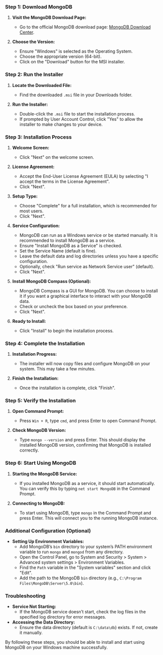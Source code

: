 ### Step 1: Download MongoDB
1. **Visit the MongoDB Download Page:**
   - Go to the official MongoDB download page: [MongoDB Download Center](https://www.mongodb.com/try/download/community).

2. **Choose the Version:**
   - Ensure "Windows" is selected as the Operating System.
   - Choose the appropriate version (64-bit).
   - Click on the "Download" button for the MSI installer.

### Step 2: Run the Installer
1. **Locate the Downloaded File:**
   - Find the downloaded `.msi` file in your Downloads folder.

2. **Run the Installer:**
   - Double-click the `.msi` file to start the installation process.
   - If prompted by User Account Control, click "Yes" to allow the installer to make changes to your device.

### Step 3: Installation Process
1. **Welcome Screen:**
   - Click "Next" on the welcome screen.

2. **License Agreement:**
   - Accept the End-User License Agreement (EULA) by selecting "I accept the terms in the License Agreement".
   - Click "Next".

3. **Setup Type:**
   - Choose "Complete" for a full installation, which is recommended for most users.
   - Click "Next".

4. **Service Configuration:**
   - MongoDB can run as a Windows service or be started manually. It is recommended to install MongoDB as a service.
   - Ensure "Install MongoDB as a Service" is checked.
   - Set the Service Name (default is fine).
   - Leave the default data and log directories unless you have a specific configuration.
   - Optionally, check "Run service as Network Service user" (default).
   - Click "Next".

5. **Install MongoDB Compass (Optional):**
   - MongoDB Compass is a GUI for MongoDB. You can choose to install it if you want a graphical interface to interact with your MongoDB data.
   - Check or uncheck the box based on your preference.
   - Click "Next".

6. **Ready to Install:**
   - Click "Install" to begin the installation process.

### Step 4: Complete the Installation
1. **Installation Progress:**
   - The installer will now copy files and configure MongoDB on your system. This may take a few minutes.

2. **Finish the Installation:**
   - Once the installation is complete, click "Finish".

### Step 5: Verify the Installation
1. **Open Command Prompt:**
   - Press `Win + R`, type `cmd`, and press Enter to open Command Prompt.

2. **Check MongoDB Version:**
   - Type `mongo --version` and press Enter. This should display the installed MongoDB version, confirming that MongoDB is installed correctly.

### Step 6: Start Using MongoDB
1. **Starting the MongoDB Service:**
   - If you installed MongoDB as a service, it should start automatically. You can verify this by typing `net start MongoDB` in the Command Prompt.

2. **Connecting to MongoDB:**
   - To start using MongoDB, type `mongo` in the Command Prompt and press Enter. This will connect you to the running MongoDB instance.

### Additional Configuration (Optional)
- **Setting Up Environment Variables:**
  - Add MongoDB’s `bin` directory to your system’s PATH environment variable to run `mongo` and `mongod` from any directory.
  - Open the Control Panel, go to System and Security > System > Advanced system settings > Environment Variables.
  - Find the `Path` variable in the "System variables" section and click "Edit".
  - Add the path to the MongoDB `bin` directory (e.g., `C:\Program Files\MongoDB\Server\5.0\bin`).

### Troubleshooting
- **Service Not Starting:**
  - If the MongoDB service doesn’t start, check the log files in the specified log directory for error messages.
- **Accessing the Data Directory:**
  - Ensure the data directory (default is `C:\data\db`) exists. If not, create it manually.

By following these steps, you should be able to install and start using MongoDB on your Windows machine successfully.
